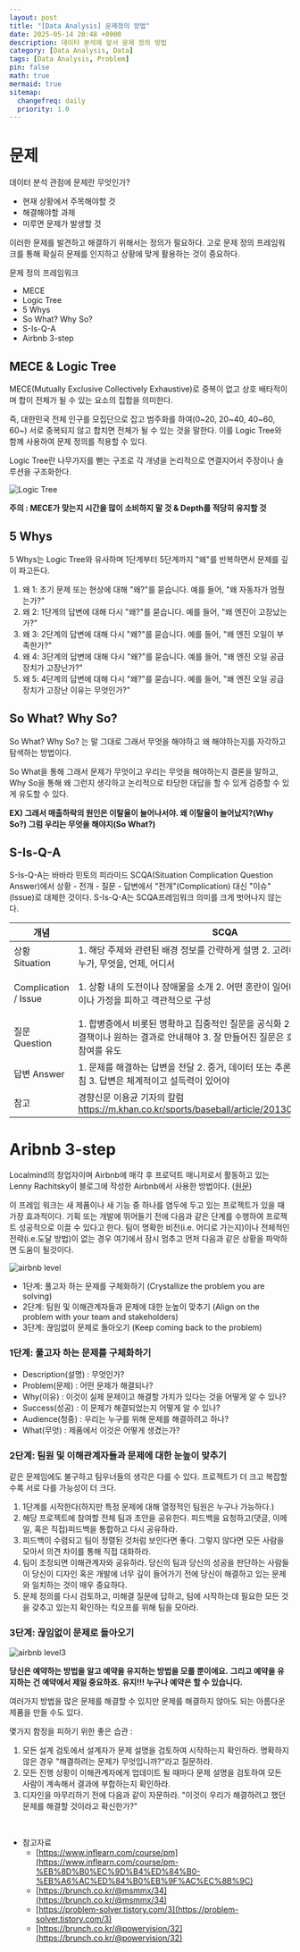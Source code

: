 ```yaml
---
layout: post
title: "[Data Analysis] 문제정의 방법"
date: 2025-05-14 20:48 +0900
description: 데이터 분석에 앞서 문제 정의 방법
category: [Data Analysis, Data]
tags: [Data Analysis, Problem]
pin: false
math: true
mermaid: true
sitemap:
  changefreq: daily
  priority: 1.0
---
```


# 문제
데이터 분석 관점에 문제란 무엇인가?
- 현재 상황에서 주목해야할 것
- 해결해야할 과제
- 미루면 문제가 발생할 것

이러한 문제를 발견하고 해결하기 위해서는 정의가 필요하다. 고로 문제 정의 프레임워크를 통해 확실히 문제를 인지하고 상황에 맞게 활용하는 것이 중요하다.

문제 정의 프레임워크
- MECE
- Logic Tree
- 5 Whys
- So What? Why So?
- S-Is-Q-A
- Airbnb 3-step

## MECE & Logic Tree

MECE(Mutually Exclusive Collectively Exhaustive)로 중복이 없고 상호 배타적이며 합이 전체가 될 수 있는 요소의 집합을 의미한다.

즉, 대한민국 전체 인구를 모집단으로 잡고 범주화를 하여(0~20, 20~40, 40~60, 60~) 서로 중복되지 않고 합치면 전체가 될 수 있는 것을 말한다. 이를 Logic Tree와 함께 사용하여 문제 정의를 적용할 수 있다. 

Logic Tree란  나무가지를 뻗는 구조로 각 개녕을 논리적으로 연결지어서 주장이나 솔루션을 구조화한다.

![Logic Tree](/assets/img/data_analysis/problem_solved/logictree.png)

**주의 : MECE가 맞는지 시간을 많이 소비하지 말 것 & Depth를 적당히 유지할 것**

## 5 Whys

5 Whys는 Logic Tree와 유사하며 1단계부터 5단계까지 "왜"를 반복하면서 문제를 깊이 파고든다.

1. 왜 1:
초기 문제 또는 현상에 대해 "왜?"를 묻습니다. 예를 들어, "왜 자동차가 멈췄는가?"
2. 왜 2:
1단계의 답변에 대해 다시 "왜?"를 묻습니다. 예를 들어, "왜 엔진이 고장났는가?"
3. 왜 3:
2단계의 답변에 대해 다시 "왜?"를 묻습니다. 예를 들어, "왜 엔진 오일이 부족한가?"
4. 왜 4:
3단계의 답변에 대해 다시 "왜?"를 묻습니다. 예를 들어, "왜 엔진 오일 공급 장치가 고장난가?"
5. 왜 5:
4단계의 답변에 대해 다시 "왜?"를 묻습니다. 예를 들어, "왜 엔진 오일 공급 장치가 고장난 이유는 무엇인가?" 

## So What? Why So?
So What? Why So? 는 말 그대로 그래서 무엇을 해야하고 왜 해야하는지를 자각하고 탐색하는 방법이다. 

So What을 통해 그래서 문제가 무엇이고 우리는 무엇을 해야하는지 결론을 말하고, Why So을 통해 왜 그런지 생각하고 논리적으로 타당한 대답을 할 수 있게 검증할 수 있게 유도할 수 있다.

**EX) 그래서 매출하락의 원인은 이탈율이 늘어나서야. 왜 이탈율이 늘어났지?(Why So?) 그럼 우리는 무엇을 해야지(So What?)**

## S-Is-Q-A

S-Is-Q-A는 바바라 민토의 피라미드 SCQA(Situation Complication Question Answer)에서 상황 - 전개 - 질문 - 답변에서 "전개"(Complication) 대신 "이슈"(Issue)로 대체한 것이다. S-Is-Q-A는 SCQA프레임워크 의미를 크게 벗어나지 않는다.


|개념|SCQA|S-Is-Q-A|
|------|---|---|
|상황 Situation|1. 해당 주제와 관련된 배경 정보를 간략하게 설명 2. 고려해야 할 주요 사항은 누가, 무엇을, 언제, 어디서|1.수집한 사실(fact)을 토대로 단문의 '상황 기술문'을 쓴다.|
|Complication / Issue |1. 상황 내의 도전이나 장애물을 소개 2. 어떤 혼란이 일어나고 있나요? 3. 편견이나 가정을 피하고 객관적으로 구성|1. 상황 기술문을 토대로 '생각해 볼 만한 거리'를 목록화 한다. 2. "상황 기술문이 사실이라면 어떤 끔직한 일이 일어날까?'라는 의미 |
|질문 Question|1. 합병증에서 비롯된 명확하고 집중적인 질문을 공식화 2. 이 질문은 청중을 해결책이나 원하는 결과로 안내해야 3. 잘 만들어진 질문은 호기심을 불러일으키고 참여를 유도|1. '어떤 일을 해야 끔찍한 일을 막을 수 있을까?'라는 의미의 질문을 만든다. |
|답변 Answer|1. 문제를 해결하는 답변을 전달 2. 증거, 데이터 또는 추론을 통해 답변을 뒷받침 3. 답변은 체계적이고 설득력이 있어야|1. 그것이 문제였구나라는 의미|
|참고|경향신문 이용균 기자의 칼럼 https://m.khan.co.kr/sports/baseball/article/201303252201355#c2b|S-Is-Q-A 실습 ① ② ③ ④: https://blog.naver.com/hfeel/221826703878|

# Aribnb 3-step
Localmind의 창업자이며 Airbnb에 매각 후 프로덕트 매니저로서 활동하고 있는 Lenny Rachitsky이 블로그에 작성한 Airbnb에서 사용한 방법이다. ([원문](https://uxdesign.cc/how-to-solve-problems-6bf14222e424))

이 프레임 워크는 새 제품이나 새 기능 중 하나를 염두에 두고 있는 프로젝트가 있을 때 가장 효과적이다. 기획 또는 개발에 뛰어들기 전에 다음과 같은 단계를 수행하여 프로젝트 성공적으로 이끌 수 있다고 한다. 팀이 명확한 비전(i.e. 어디로 가는지)이나 전체적인 전략(i.e.도달 방법)이 없는 경우 여기에서 잠시 멈추고 먼저 다음과 같은 상황을 파악하면 도움이 될것이다.

![airbnb level](/assets/img/data_analysis/problem_solved/airbnb_level.webp)


- 1단계: 풀고자 하는 문제를 구체화하기 (Crystallize the problem you are solving)
- 2단계: 팀원 및 이해관계자들과 문제에 대한 눈높이 맞추기 (Align on the problem with your team and stakeholders)
- 3단계: 끊임없이 문제로 돌아오기 (Keep coming back to the problem)

### 1단계: 풀고자 하는 문제를 구체화하기
- Description(설명) : 무엇인가?
- Problem(문제) : 어떤 문제가 해결되나?
- Why(이유) : 이것이 실제 문제이고 해결할 가치가 있다는 것을 어떻게 알 수 있나?
- Success(성공) : 이 문제가 해결되었는지 어떻게 알 수 있나?
- Audience(청중) : 우리는 누구를 위해 문제를 해결하려고 하나?
- What(무엇) : 제품에서 이것은 어떻게 생겼는가?

### 2단계: 팀원 및 이해관계자들과 문제에 대한 눈높이 맞추기
같은 문제임에도 불구하고 팀우너들의 생각은 다를 수 있다. 프로젝트가 더 크고 복잡할수록 서로 다를 가능성이 더 크다.

1. 1단계를 시작한다(하지만 특정 문제에 대해 열정적인 팀원은 누구나 가능하다.)
2. 해당 프로젝트에 참여할 전체 팀과 초안을 공유한다. 피드백을 요청하고(댓글, 이메일, 혹은 직접)피드백을 통합하고 다시 공유하라.
3. 피드백이 수렴되고 팀이 정렬된 것처럼 보인다면 좋다. 그렇지 않다면 모든 사람을 모아서 의견 차이를 통해 직접 대화하라.
4. 팀이 조정되면 이해관계자와 공유하라. 당신의 팀과 당신의 성공을 판단하는 사람들이 당신이 디자인 혹은 개발에 너무 깊이 들어가기 전에 당신이 해결하고 있는 문제와 일치하는 것이 매우 중요하다.
5. 문제 정의를 다시 검토하고, 미해결 질문에 답하고, 팀에 시작하는데 필요한 모든 것을 갖추고 있는지 확인하는 킥오프를 위해 팀을 모아라.

### 3단계: 끊임없이 문제로 돌아오기

![airbnb level3](/assets/img/data_analysis/problem_solved/airbnb_3.gif)

**당신은 예약하는 방법을 알고 예약을 유지하는 방법을 모를 뿐이에요.**
**그리고 예약을 유지하는 건 예약에서 제일 중요하죠.**
**유지!!! 누구나 예약은 할 수 있습니다.**

여러가지 방법을 많은 문제를 해결할 수 있지만 문제를 해결하지 않아도 되는 아름다운 제품을 만들 수도 있다.


몇가지 함정을 피하기 위한 좋은 습관 :
1. 모든 설계 검토에서 설계자가 문제 설명을 검토하여 시작하는지 확인하라. 명확하지 않은 경우 "해결하려는 문제가 무엇입니까?"라고 질문하라.
2. 모든 진행 상황이 이해관계자에게 업데이트 될 때마다 문제 설명을 검토하여 모든 사람이 계속해서 결과에 부합하는지 확인하라.
3. 디자인을 마무리하기 전에 다음과 같이 자문하라. "이것이 우리가 해결하려고 했던 문제를 해결할 것이라고 확신한가?"


&nbsp;
- 참고자료
    - [https://www.inflearn.com/course/pm](https://www.inflearn.com/course/pm-%EB%8D%B0%EC%9D%B4%ED%84%B0-%EB%A6%AC%ED%84%B0%EB%9F%AC%EC%8B%9C)
    - [https://brunch.co.kr/@msmmx/34](https://brunch.co.kr/@msmmx/34)
    - [https://problem-solver.tistory.com/3](https://problem-solver.tistory.com/3)
    - [https://brunch.co.kr/@powervision/32](https://brunch.co.kr/@powervision/32)